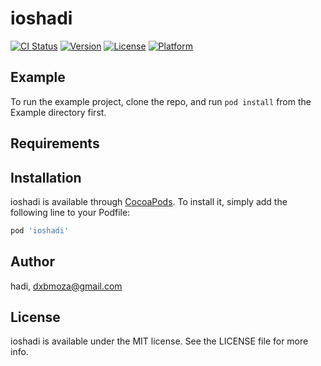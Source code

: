 # ioshadi

[![CI Status](http://img.shields.io/travis/hadi/ioshadi.svg?style=flat)](https://travis-ci.org/hadi/ioshadi)
[![Version](https://img.shields.io/cocoapods/v/ioshadi.svg?style=flat)](http://cocoapods.org/pods/ioshadi)
[![License](https://img.shields.io/cocoapods/l/ioshadi.svg?style=flat)](http://cocoapods.org/pods/ioshadi)
[![Platform](https://img.shields.io/cocoapods/p/ioshadi.svg?style=flat)](http://cocoapods.org/pods/ioshadi)

## Example

To run the example project, clone the repo, and run `pod install` from the Example directory first.

## Requirements

## Installation

ioshadi is available through [CocoaPods](http://cocoapods.org). To install
it, simply add the following line to your Podfile:

```ruby
pod 'ioshadi'
```

## Author

hadi, dxbmoza@gmail.com

## License

ioshadi is available under the MIT license. See the LICENSE file for more info.
